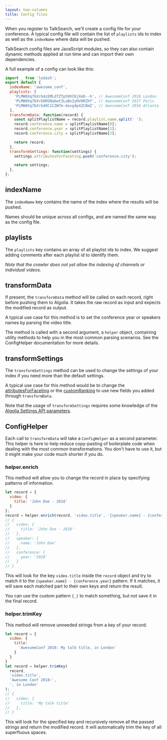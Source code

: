 ```yaml
---
layout: two-columns
title: Config files
---
```


When you register to TalkSearch, we'll create a config file for your conference.
A typical config file will contain the list of `playlists` ids to index as well as
the `indexName` where data will be pushed.

TalkSearch config files are JavaScript modules, so they can also contain dynamic
methods applied at run time and can import their own dependencies.

A full example of a config can look like this:

```javascript
import _ from 'lodash';
export default {
  indexName: 'awesome_conf',
  playlists: [
    'PLMW8Xq7bXrG4zEMLdfZTpS9VCKjXeD--h', // AwesomeConf 2018 London
    'PLMW8Xq7bXrG6M2Nabwt3LuBxZyHVHRZhf', // AwesomeConf 2017 Paris
    'PLMW8Xq7bXrG4OC1CZW7m-davg4p4ZCBmZ', // AwesomeConf 2016 Atlanta
  ],
  transformData: function(record) {
    const splitPlaylistName = record.playlist.name.split(' ');
    record.conference.name = splitPlaylistName[0];
    record.conference.year = splitPlaylistName[1];
    record.conference.city = splitPlaylistName[2];

    return record;
  },
  transformSettings: function(settings) {
    settings.attributesForFaceting.push('conference.city');

    return settings;
  },
};
```

## indexName

The `indexName` key contains the name of the index where the results will be
pushed.

Names should be unique across all configs, and are named the same way as the
config file.

## playlists

The `playlists` key contains an array of all playlist ids to index. We suggest
adding comments after each playlist id to identify them.

_Note that the crawler does not yet allow the indexing of channels or individual
videos._

## transformData

If present, the `transformData` method will be called on each record, right
before pushing them to Algolia. It takes the raw record as input and expects the
modified record as output.

A typical use case for this method is to set the conference year or speakers
names by parsing the video title.

The method is called with a second argument, a `helper` object, containing
utility methods to help you in the most common parsing scenarios. See the
ConfigHelper documentation for more details.

## transformSettings

The `transformSettings` method can be used to change the settings of your index
if you need more than the default settings.

A typical use case for this method would be to change the
[attributesForFaceting][1] or the [customRanking][2] to use new fields you added
through `transformData`.

Note that the usage of `transformSettings` requires some knowledge of the
[Algolia Settings API parameters][3].

## ConfigHelper

Each call to `transformData` will take a `ConfigHelper` as a second parameter.
This helper is here to help reduce copy-pasting of boilerplate code when dealing
with the most common transformations. You don't have to use it, but it might
make your code much shorter if you do.

### helper.enrich

This method will allow you to change the record in place by specifying patterns
of information.

```javascript
let record = { 
  video: { 
    title: 'John Doe - 2018' 
  } 
};
record = helper.enrich(record, 'video.title', '{speaker.name} - {conference.year}')
// {
//   video: {
//     title: 'John Doe - 2018'
//   },
//   speaker: {
//     name: 'John Doe'
//   },
//   conference: {
//     year: '2018'
//   }
// }
```

This will look for the key `video.title` inside the `record` object and try to
match it to the `{speaker.name} - {conference.year}` pattern. If it matches, it
will save each matched part to their own keys and return the result.

You can use the custom pattern `{_}` to match something, but not save it in the
final record.

### helper.trimKey

This method will remove unneeded strings from a key of your record.

```javascript
let record = { 
  video: { 
    title: 
      'AwesomeConf 2018: My talk title, in London' 
    } 
  }
}
let record = helper.trimKey(
  record, 
  'video.title', 
  'Awesome Conf 2018:', 
  ', in London'
);
// {
//   video: {
//     title: 'My talk title'
//   },
// }
```

This will look for the specified key and recursively remove all the passed
strings and return the modified record. It will automatically trim the key of
all superfluous spaces.


[1]: https://www.algolia.com/doc/api-reference/api-parameters/attributesForFaceting/
[2]: https://www.algolia.com/doc/api-reference/api-parameters/customRanking/
[3]: https://www.algolia.com/doc/api-reference/settings-api-parameters/
